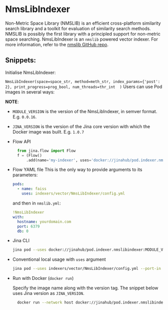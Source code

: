 # NmsLibIndexer

Non-Metric Space Library (NMSLIB) is an efficient cross-platform similarity search library and a toolkit for evaluation of similarity search methods. NMSLIB is possibly the first library with a principled support for non-metric space searching.
NmsLibIndexer is an `nmslib` powered vector indexer. For more information, refer to the [nmslib GitHub repo](https://github.com/nmslib/nmslib).

## Snippets:

Initialise NmsLibIndexer:

`NmsLibIndexer(space=space_str, method=meth_str, index_params={'post': 2}, print_progress=prog_bool, num_threads=thr_int  )`
Users can use Pod images in several ways:

**NOTE**: 

- `MODULE_VERSION` is the version of the NmsLibIndexer, in semver format. E.g. `0.0.16`.
- `JINA_VERSION` is the version of the Jina core version with which the Docker image was built. E.g. `1.0.7` 

- Flow API

  ```python
    from jina.flow import Flow
    f = (Flow()
        .add(name='my-indexer', uses='docker://jinahub/pod.indexer.nmslibindexer:MODULE_VERSION-JINA_VERSION')
    ```
- Flow YAML file
  This is the only way to provide arguments to its parameters:
  
  ```yaml
  pods:
    - name: faiss
      uses: indexers/vector/NmsLibIndexer/config.yml
  ```
  
  and then in `nmslib.yml`:
  ```yaml
  !NmsLibIndexer
  with:
    hostname: yourdomain.com
    port: 6379
    db: 0
  ```
- Jina CLI
  
  ```bash
  jina pod --uses docker://jinahub/pod.indexer.nmslibindexer:MODULE_VERSION-JINA_VERSION
  ```
- Conventional local usage with `uses` argument
  
  ```bash
  jina pod --uses indexers/vector/NmsLibIndexer/config.yml --port-in 55555 --port-out 55556
  ```
- Run with Docker (`docker run`)
 
  Specify the image name along with the version tag. The snippet below uses Jina version as `JINA_VERSION`.
  ```bash
    docker run --network host docker://jinahub/pod.indexer.nmslibindexer:MODULE_VERSION-JINA_VERSION --port-in 55555 --port-out 55556
    ```